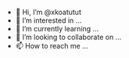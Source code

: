 - 👋 Hi, I’m @xkoatutut
- 👀 I’m interested in ...
- 🌱 I’m currently learning ...
- 💞️ I’m looking to collaborate on ...
- 📫 How to reach me ...

<!---
xkoatutut/xkoatutut is a ✨ special ✨ repository because its `README.md` (this file) appears on your GitHub profile.
You can click the Preview link to take a look at your changes.
--->
